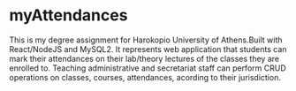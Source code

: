 # myAttendances
This is my degree assignment for Harokopio University of Athens.Built with React/NodeJS and MySQL2.
It represents web application that students can mark their attendances on their lab/theory lectures of the classes they are enrolled to. 
Teaching administrative and secretariat staff can perform CRUD operations on classes, courses, attendances, acording to their jurisdiction.
